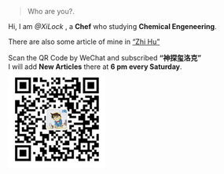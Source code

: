 

> Who are you?.


Hi, I am *@XiLock* , a **Chef** who studying **Chemical Engeneering**.

There are also some article of mine in [“Zhi Hu”](https://zhuanlan.zhihu.com/c_216544369)

Scan the QR Code by WeChat and subscribed **“神探玺洛克”**  
I will add **New Articles** there at **6 pm every Saturday**.  
![](/img/qrcode_wechat.jpg)